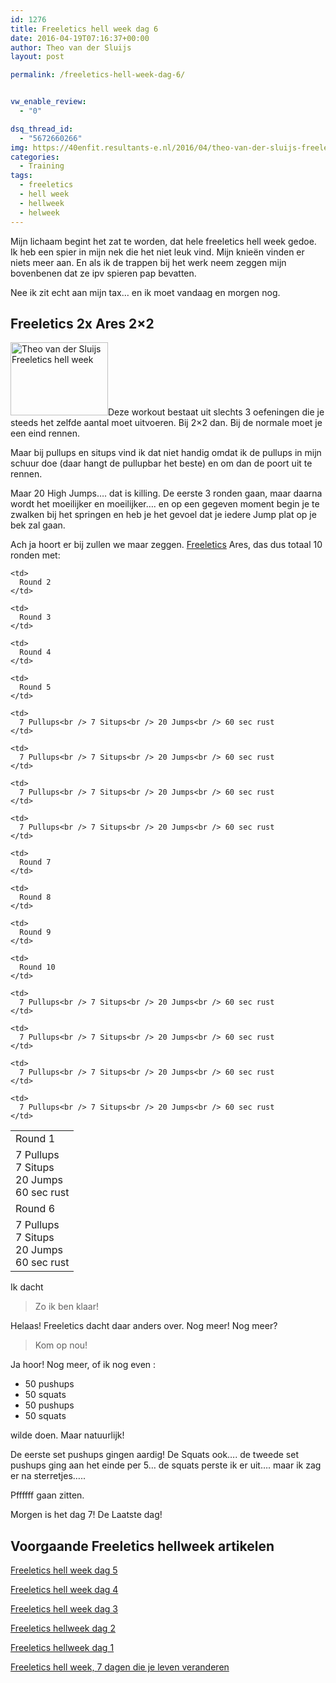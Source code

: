 ```yaml
---
id: 1276
title: Freeletics hell week dag 6
date: 2016-04-19T07:16:37+00:00
author: Theo van der Sluijs
layout: post

permalink: /freeletics-hell-week-dag-6/


vw_enable_review:
  - "0"

dsq_thread_id:
  - "5672660266"
img: https://40enfit.resultants-e.nl/2016/04/theo-van-der-sluijs-freeletics-hellweek-dag-6.jpg
categories:
  - Training
tags:
  - freeletics
  - hell week
  - hellweek
  - helweek
---
```

Mijn lichaam begint het zat te worden, dat hele freeletics hell week gedoe. Ik heb een spier in mijn nek die het niet leuk vind. Mijn knieën vinden er niets meer aan. En als ik de trappen bij het werk neem zeggen mijn bovenbenen dat ze ipv spieren pap bevatten.

Nee ik zit echt aan mijn tax… en ik moet vandaag en morgen nog.<!--more-->

## Freeletics 2x Ares 2&#215;2

<img class="alignleft wp-image-1242" title="Theo van der Sluijs Freeletics hell week" src="https://40enfit.resultants-e.nl/2016/04/20160413_070857-300x225.jpg" alt="Theo van der Sluijs Freeletics hell week" width="156" height="117" srcset="https://40enfit.resultants-e.nl/2016/04/20160413_070857-300x225.jpg 300w, https://40enfit.resultants-e.nl/2016/04/20160413_070857-1024x768.jpg 1024w, https://40enfit.resultants-e.nl/2016/04/20160413_070857.jpg 1200w" sizes="(max-width: 156px) 100vw, 156px" />Deze workout bestaat uit slechts 3 oefeningen die je steeds het zelfde aantal moet uitvoeren. Bij 2&#215;2 dan. Bij de normale moet je een eind rennen.

Maar bij pullups en situps vind ik dat niet handig omdat ik de pullups in mijn schuur doe (daar hangt de pullupbar het beste) en om dan de poort uit te rennen.

Maar 20 High Jumps…. dat is killing. De eerste 3 ronden gaan, maar daarna wordt het moeilijker en moeilijker…. en op een gegeven moment begin je te zwalken bij het springen en heb je het gevoel dat je iedere Jump plat op je bek zal gaan.

Ach ja hoort er bij zullen we maar zeggen. [Freeletics](https://40enfit.nl/run/freeletics-aanmelden/) Ares, das dus totaal 10 ronden met:

<table>
  <tr>
    <td>
      Round 1
    </td>
    
    <td>
      Round 2
    </td>
    
    <td>
      Round 3
    </td>
    
    <td>
      Round 4
    </td>
    
    <td>
      Round 5
    </td>
  </tr>
  
  <tr>
    <td>
      7 Pullups<br /> 7 Situps<br /> 20 Jumps<br /> 60 sec rust
    </td>
    
    <td>
      7 Pullups<br /> 7 Situps<br /> 20 Jumps<br /> 60 sec rust
    </td>
    
    <td>
      7 Pullups<br /> 7 Situps<br /> 20 Jumps<br /> 60 sec rust
    </td>
    
    <td>
      7 Pullups<br /> 7 Situps<br /> 20 Jumps<br /> 60 sec rust
    </td>
    
    <td>
      7 Pullups<br /> 7 Situps<br /> 20 Jumps<br /> 60 sec rust
    </td>
  </tr>
  
  <tr>
    <td>
      Round 6
    </td>
    
    <td>
      Round 7
    </td>
    
    <td>
      Round 8
    </td>
    
    <td>
      Round 9
    </td>
    
    <td>
      Round 10
    </td>
  </tr>
  
  <tr>
    <td>
      7 Pullups<br /> 7 Situps<br /> 20 Jumps<br /> 60 sec rust
    </td>
    
    <td>
      7 Pullups<br /> 7 Situps<br /> 20 Jumps<br /> 60 sec rust
    </td>
    
    <td>
      7 Pullups<br /> 7 Situps<br /> 20 Jumps<br /> 60 sec rust
    </td>
    
    <td>
      7 Pullups<br /> 7 Situps<br /> 20 Jumps<br /> 60 sec rust
    </td>
    
    <td>
      7 Pullups<br /> 7 Situps<br /> 20 Jumps<br /> 60 sec rust
    </td>
  </tr>
</table>

Ik dacht

> Zo ik ben klaar!

Helaas! Freeletics dacht daar anders over. Nog meer! Nog meer?

> Kom op nou!

Ja hoor! Nog meer, of ik nog even :

  * 50 pushups
  * 50 squats
  * 50 pushups
  * 50 squats

wilde doen. Maar natuurlijk!

De eerste set pushups gingen aardig! De Squats ook…. de tweede set pushups ging aan het einde per 5… de squats perste ik er uit…. maar ik zag er na sterretjes…..

Pffffff gaan zitten.
  
Morgen is het dag 7! De Laatste dag!

## Voorgaande Freeletics hellweek artikelen

[Freeletics hell week dag 5](https://40enfit.nl/freeletics-hell-week-dag-5/)
  
[Freeletics hell week dag 4](https://40enfit.nl/freeletics-hell-week-dag-4/)
  
[Freeletics hell week dag 3](https://40enfit.nl/freeletics-hell-week-dag-3/)
  
[Freeletics hellweek dag 2](https://40enfit.nl/freeletics-hellweek-dag-2/)
  
[Freeletics hellweek dag 1](https://40enfit.nl/freeletics-hellweek-dag-1/)
  
[Freeletics hell week, 7 dagen die je leven veranderen](https://40enfit.nl/freeletics-hell-week-7-dagen-die-je-leven-veranderen/)